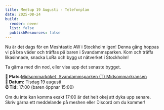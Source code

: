 ```yaml
---
title: Meetup 19 Augusti - Telefonplan
date: 2025-08-24
build:
  render: never
  list: false
  publishResources: false
---
```

Nu är det dags för en Meshtastic AW i Stockholm igen! Denna gång hoppas vi på bra väder och träffas på baren i Svandammsparken. Kom och träffa likasinnade, snacka LoRa och bygg ut nätverket i Stockholm!

Ta gärna med din nod, eller visa upp det senaste bygget.


__📍 Plats:__[Midsommarköket, Svandammsparken (T) Midsommarkransen](https://maps.app.goo.gl/n1XSUWvoUF7yNbzb6)  
__📅 Datum:__ Tisdag 19 augusti  
__⏰ Tid:__ 17:00 (baren öppnar 15:00)

Om du inte kan komma exakt 17:00 är det helt okej att dyka upp senare. Skriv gärna ett meddelande på meshen eller Discord om du kommer!


<!-- RSVP Tracker Container -->
<div id="rsvp-tracker-2025-08-19-aw-telefonplan" class="mt-4"></div>


<script src="/js/status/shared.js"></script>
<script src="/js/rsvp-tracker.js"></script>
<script>
document.addEventListener("DOMContentLoaded", function() {
    // Initialize RSVP tracker for the August 21 afterwork
    initRSVPTracker('2025-08-19-aw-telefonplan');
});
</script>

